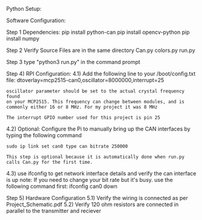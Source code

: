 Python Setup: 

Software Configuration: 

Step 1 Dependencies:
pip install python-can
pip install opencv-python
pip install numpy

Step 2 Verify Source Files are in the same directory
Can.py
colors.py
run.py

Step 3
type "python3 run.py" in the command prompt


Step 4) RPI Configuration:
4.1) Add the following line to your /boot/config.txt file:
	 dtoverlay=mcp2515-can0,oscillator=8000000,interrupt=25

	oscillator parameter should be set to the actual crystal frequency found
	on your MCP2515. This frequency can change between modules, and is
	commonly either 16 or 8 MHz. For my project it was 8 MHz

	The interrupt GPIO number used for this project is pin 25


4.2) Optional: Configure the Pi to manually bring up the CAN interfaces by typing the following command
    
	sudo ip link set can0 type can bitrate 250000
	
	This step is optional because it is automatically done when run.py calls Can.py for the first time.


4.3) use ifconfig to get network interface details and verify the can interface is up
	note: If you need to change your bit rate but it's busy. use the following
	command first:
                   ifconfig can0 down

Step 5) Hardware Configuration
5.1) Verify the wiring is connected as per Project_Schematic.pdf
5.2) Verify 120 ohm resistors are connected in parallel to the transmitter and reciever



